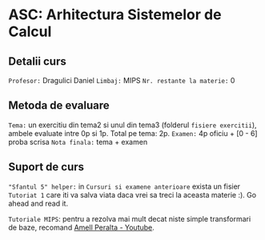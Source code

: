 # ASC: Arhitectura Sistemelor de Calcul

## Detalii curs

`Profesor:` Dragulici Daniel
`Limbaj:` MIPS
`Nr. restante la materie:` 0

## Metoda de evaluare

`Tema:` un exercitiu din tema2 si unul din tema3 (folderul `fisiere exercitii`), ambele evaluate intre 0p si 1p. Total pe tema: 2p.
`Examen:` 4p oficiu + [0 - 6] proba scrisa
`Nota finala:` tema + examen

## Suport de curs

`"Sfantul 5" helper:` in `Cursuri si examene anterioare` exista un fisier `Tutoriat 1` care iti va salva viata daca vrei sa treci la aceasta materie :). Go ahead and read it.

`Tutoriale MIPS`: pentru a rezolva mai mult decat niste simple transformari de baze, recomand [Amell Peralta - Youtube](https://www.youtube.com/watch?v=u5Foo6mmW0I&ab_channel=AmellPeralta).